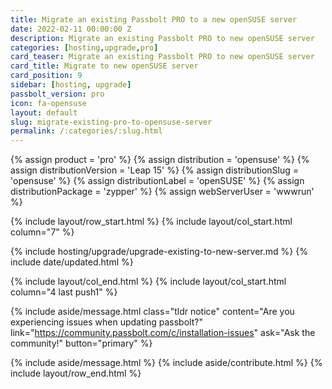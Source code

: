 ```yaml
---
title: Migrate an existing Passbolt PRO to a new openSUSE server 
date: 2022-02-11 00:00:00 Z
description: Migrate an existing Passbolt PRO to new openSUSE server
categories: [hosting,upgrade,pro]
card_teaser: Migrate an existing Passbolt PRO to new openSUSE server 
card_title: Migrate to new openSUSE server
card_position: 9
sidebar: [hosting, upgrade]
passbolt_version: pro
icon: fa-opensuse
layout: default
slug: migrate-existing-pro-to-opensuse-server
permalink: /:categories/:slug.html
---
```


{% assign product = 'pro' %}
{% assign distribution = 'opensuse' %}
{% assign distributionVersion = 'Leap 15' %}
{% assign distributionSlug = 'opensuse' %}
{% assign distributionLabel = 'openSUSE' %}
{% assign distributionPackage = 'zypper' %}
{% assign webServerUser = 'wwwrun' %}

{% include layout/row_start.html %}
{% include layout/col_start.html column="7" %}

{% include hosting/upgrade/upgrade-existing-to-new-server.md %}
{% include date/updated.html %}

{% include layout/col_end.html %}
{% include layout/col_start.html column="4 last push1" %}

{% include aside/message.html
    class="tldr notice"
    content="Are you experiencing issues when updating passbolt?"
    link="https://community.passbolt.com/c/installation-issues"
    ask="Ask the community!"
    button="primary"
%}

{% include aside/message.html %}
{% include aside/contribute.html %}
{% include layout/row_end.html %}
